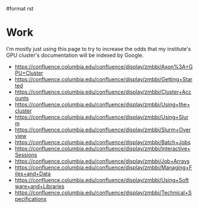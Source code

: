 \#format rst

Work
====

I'm mostly just using this page to try to increase the odds that my institute's GPU cluster's documentation will be indexed by Google.

-   <https://confluence.columbia.edu/confluence/display/zmbbi/Axon%3A+GPU+Cluster>
-   <https://confluence.columbia.edu/confluence/display/zmbbi/Getting+Started>
-   <https://confluence.columbia.edu/confluence/display/zmbbi/Cluster+Accounts>
-   <https://confluence.columbia.edu/confluence/display/zmbbi/Using+the+cluster>
-   <https://confluence.columbia.edu/confluence/display/zmbbi/Using+Slurm>
-   <https://confluence.columbia.edu/confluence/display/zmbbi/Slurm+Overview>
-   <https://confluence.columbia.edu/confluence/display/zmbbi/Batch+Jobs>
-   <https://confluence.columbia.edu/confluence/display/zmbbi/Interactive+Sessions>
-   <https://confluence.columbia.edu/confluence/display/zmbbi/Job+Arrays>
-   <https://confluence.columbia.edu/confluence/display/zmbbi/Managing+Files+and+Data>
-   <https://confluence.columbia.edu/confluence/display/zmbbi/Using+Software+and+Libraries>
-   <https://confluence.columbia.edu/confluence/display/zmbbi/Technical+Specifications>

